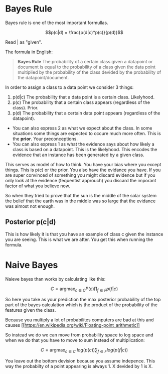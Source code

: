 # Bayes Rule

Bayes rule is one of the most important formullas.

$$p(c|d) = \frac{p(d|c)*p(c)}{p(d)}$$

Read $|$ as "given". 

The formula in English: 

> **Bayes Rule**
> The probability of a certain class given a datapoint or document is equal to the probability of a class given the data point multiplied by the probability of the class devided by the probability of the datapoint/document. 

In order to assign a class to a data point we consider 3 things:

1. p(d|c) The probability that a data point is a certain class. Likelyhood.
2. p(c) The probability that a certain class appears (regardless of the class). Prior.
3. p(d) The probability that a certain data point appears (regardless of the datapoint).

- You can also express 2 as what we expect about the class. In some situations some things are expected to occure much more often. This is the **prior**. Your preconceptions.
- You can also express 1 as what the evidence says about how likely a class is based on a datapoint.  This is the likelyhood. This encodes the evidence that an instance has been generated by a given class. 

This serves as model of how to think. You have your bias where you except things. This is p(c) or the prior. You also have the evidance you have. If you are super convinced of something you might discard evidence but if you only look at the evidence (fequentist approuch) you discard the imporant factor of what you believe now. 

So when they tried to prove that the sun is the middle of the solar system the belief that the earth was in the middle was so large that the evidance was almost not enough. 

## Posterior p(c|d)
This is how likely it is that you have an example of class c given the instance you are seeing. This is what we are after. You get this when running the formula. 

# Naive Bayes
Naieve bayes than works by calculating like this:

$$C = \text{argmax}_{c \in C} P(c) \prod_{f \in F} p(f|c)$$

So here you take as your prediction the max posterior probability of the top part of the bayes calculation which is the product of the probability of the features given the class. 

Because you multiply a lot of probabilites computers are bad at this and causes [[https://en.wikipedia.org/wiki/Floating-point_arithmetic]]

So instead we do we can move from probability space to log space and when we do that you have to move to sum instead of multiplication:

$$C = \text{argmax}_{c \in C}~log(p(c)) \sum_{f \in F} log(p(f|c))$$

You leave out the bottom devision because you assume indepence. This way the probabilty of a point appearing is always 1. X devided by 1 is X.

